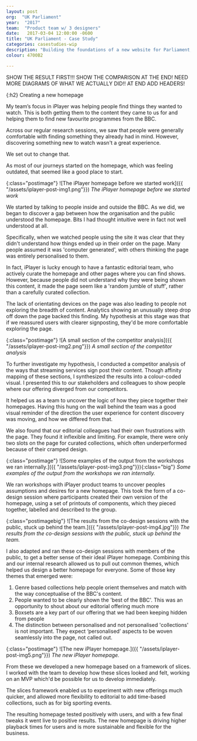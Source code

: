 ```yaml
---
layout: post
org:  "UK Parliament"
year:  "2017"
team:  "Product team w/ 3 designers"
date:   2017-03-04 12:00:00 -0600
title: "UK Parliament - Case Study"
categories: casestudies-wip
description: "Building the foundations of a new website for Parliament, making it easier for people to get to know their MPs and the Lords."
colour: 4700B2

---
```


SHOW THE RESULT FIRST!!!
SHOW THE COMPARISON AT THE END!
NEED MORE DIAGRAMS OF WHAT WE ACTUALLY DID!! AT END
ADD HEADERS!

{:h2}
Creating a new homepage


My team’s focus in iPlayer was helping people find things they wanted to watch. This is both getting them to the content they came to us for and helping them to find new favourite programmes from the BBC.

Across our regular research sessions, we saw that people were generally comfortable with finding something they already had in mind. However, discovering something new to watch wasn't a great experience.

We set out to change that.

As most of our journeys started on the homepage, which was feeling outdated, that seemed like a good place to start.

{:class="postimage"}
![The iPlayer homepage before we started work]({{ "/assets/iplayer-post-img1.png"}})
*The iPlayer homepage before we started work*

We started by talking to people inside and outside the BBC. As we did, we began to discover a gap between how the organisation and the public understood the homepage. Bits I had thought intuitive were in fact not well understood at all.

Specifically, when we watched people using the site it was clear that they didn't understand how things ended up in their order on the page. Many people assumed it was 'computer generated', with others thinking the page was entirely personalised to them.

In fact, iPlayer is lucky enough to have a fantastic editorial team, who actively curate the homepage and other pages where you can find shows. However, because  people did not understand why they were being shown this content, it made the page seem like a 'random jumble of stuff', rather than a carefully curated collection.

The lack of orientating devices on the page was also leading to people not exploring the breadth of content. Analytics showing an unusually steep drop off down the page backed this finding. My hypothesis at this stage was that if we reassured users with clearer signposting, they'd be more comfortable exploring the page.

{:class="postimage"}
![A small section of the competitor analysis]({{ "/assets/iplayer-post-img2.png"}})
*A small section of the competitor analysis*

To further investigate my hypothesis, I conducted a competitor analysis of the ways that streaming services sign post their content. Though affinity mapping of these sections, I synthesized the results into a colour-coded visual. I presented this to our stakeholders and colleagues to show people where our offering diverged from our competitors.

It helped us as a team to uncover the logic of how they piece together their homepages. Having this hung on the wall behind the team was a good visual reminder of the direction the user experience for content discovery was moving, and how we differed from that.

We also found that our editorial colleagues had their own frustrations with the page. They found it inflexible and limiting. For example, there were only two slots on the page for curated collections, which often underperformed because of their cramped design.

{:class="postimage"}
![Some examples of the output from the workshops we ran internally.]({{ "/assets/iplayer-post-img3.png"}}){:class="big"}
*Some examples of the output from the workshops we ran internally.*


We ran workshops with iPlayer product teams to uncover peoples assumptions and desires for a new homepage. This took the form of a co-design session where participants created their own version of the homepage, using a set of printouts of components, which they pieced together, labelled and described to the group.

{:class="postimagebig"}
![The results from the co-design sessions with the public, stuck up behind the team.]({{ "/assets/iplayer-post-img4.jpg"}})
*The results from the co-design sessions with the public, stuck up behind the team.*


I also adapted and ran these co-design sessions with members of the public, to get a better sense of their ideal iPlayer homepage. Combining this and our internal research allowed us to pull out common themes, which helped us design a better homepage for everyone. Some of those key themes that emerged were:

1. Genre based collections help people orient themselves and  match with the way conceptualise of the BBC's content.
2. People wanted to be clearly shown the 'best of the BBC'. This was an opportunity to shout about our editorial offering much more
3. Boxsets are a key part of our offering that we had been keeping hidden from people
4. The distinction between personalised and not personalised 'collections' is not important. They expect ‘personalised’ aspects to be woven seamlessly into the page, not called out.


{:class="postimage"}
![The new iPlayer homepage.]({{ "/assets/iplayer-post-img5.png"}})
*The new iPlayer homepage.*

From these we developed a new homepage based on a framework of slices. I worked with the team to develop how these slices looked and felt, working on an MVP which'd be possible for us to develop immediately.

The slices framework enabled us to experiment with new offerings much quicker, and allowed more flexibility to editorial to add time-based collections, such as for big sporting events.

The resulting homepage tested positively with users, and with a few final tweaks it went live to positive results. The new homepage is driving higher playback times for users and is more sustainable and flexible for the business.
